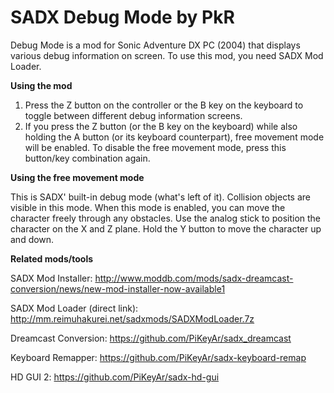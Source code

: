 # SADX Debug Mode by PkR

Debug Mode is a mod for Sonic Adventure DX PC (2004) that displays various debug information on screen. To use this mod, you need SADX Mod Loader.

**Using the mod**

1) Press the Z button on the controller or the B key on the keyboard to toggle between different debug information screens.
2) If you press the Z button (or the B key on the keyboard) while also holding the A button (or its keyboard counterpart), free movement mode will be enabled. To disable the free movement mode, press this button/key combination again.

**Using the free movement mode**

This is SADX' built-in debug mode (what's left of it). Collision objects are visible in this mode.
When this mode is enabled, you can move the character freely through any obstacles. Use the analog stick to position the character on the X and Z plane. Hold the Y button to move the character up and down.

**Related mods/tools**

SADX Mod Installer: http://www.moddb.com/mods/sadx-dreamcast-conversion/news/new-mod-installer-now-available1

SADX Mod Loader (direct link): http://mm.reimuhakurei.net/sadxmods/SADXModLoader.7z

Dreamcast Conversion: https://github.com/PiKeyAr/sadx_dreamcast

Keyboard Remapper: https://github.com/PiKeyAr/sadx-keyboard-remap

HD GUI 2: https://github.com/PiKeyAr/sadx-hd-gui